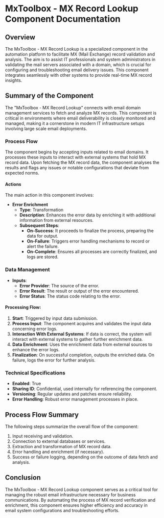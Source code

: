 # MxToolbox - MX Record Lookup Component Documentation

## Overview
The MxToolbox - MX Record Lookup is a specialized component in the automation platform to facilitate MX (Mail Exchange) record validation and analysis. The aim is to assist IT professionals and system administrators in validating the mail servers associated with a domain, which is crucial for configuring and troubleshooting email delivery issues. This component integrates seamlessly with other systems to provide real-time MX record insights.

## Summary of the Component
The "MxToolbox - MX Record Lookup" connects with email domain management services to fetch and analyze MX records. This component is critical in environments where email deliverability is closely monitored and managed, making it a cornerstone in modern IT infrastructure setups involving large scale email deployments.

### Process Flow
The component begins by accepting inputs related to email domains. It processes these inputs to interact with external systems that hold MX record data. Upon fetching the MX record data, the component analyses the results and flags any issues or notable configurations that deviate from expected norms.

#### Actions
The main action in this component involves:

- **Error Enrichment**
  - **Type**: Transformation
  - **Description**: Enhances the error data by enriching it with additional information from external resources.
  - **Subsequent Steps**:
    - **On-Success**: It proceeds to finalize the process, preparing the data for output.
    - **On-Failure**: Triggers error handling mechanisms to record or alert the failure.
    - **On-Complete**: Ensures all processes are correctly finalized, and logs are stored.

### Data Management
- **Inputs**:
  - **Error Provider**: The source of the error.
  - **Error Result**: The result or output of the error encountered.
  - **Error Status**: The status code relating to the error.

#### Processing Flow:
1. **Start**: Triggered by input data submission.
2. **Process Input**: The component acquires and validates the input data concerning error logs.
3. **Interaction With External Systems**: If data is correct, the system will interact with external systems to gather further enrichment data.
4. **Data Enrichment**: Uses the enrichment data from external sources to enhance the error logs.
5. **Finalization**: On successful completion, outputs the enriched data. On failure, logs the error for further analysis.

### Technical Specifications
- **Enabled**: True
- **Sharing ID**: Confidential, used internally for referencing the component.
- **Versioning**: Regular updates and patches ensure reliability.
- **Error Handling**: Robust error management processes in place.

## Process Flow Summary
The following steps summarize the overall flow of the component:
1. Input receiving and validation.
2. Connection to external databases or services.
3. Extraction and transformation of MX record data.
4. Error handling and enrichment (if necessary).
5. Success or failure logging, depending on the outcome of data fetch and analysis.

## Conclusion
The MxToolbox - MX Record Lookup component serves as a critical tool for managing the robust email infrastructure necessary for business communications. By automating the process of MX record verification and enrichment, this component ensures higher efficiency and accuracy in email system configurations and troubleshooting efforts.

